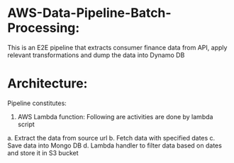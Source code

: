# AWS-Data-Pipeline-Batch-Processing: 
This is an E2E pipeline that extracts consumer finance data from API, apply relevant transformations and dump the data into Dynamo DB

# Architecture: 
Pipeline constitutes:

1. AWS Lambda function: Following are activities are done by lambda script

a. Extract the data from source url
b. Fetch data with specified dates
c. Save data into Mongo DB
d. Lambda handler to filter data based on dates and store it in S3 bucket
